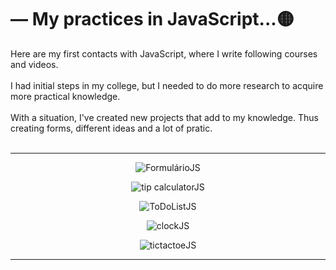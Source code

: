 # — My practices in JavaScript...🟡

Here are my first contacts with JavaScript, where I write following courses and videos.<br><br>
I had initial steps in my college, but I needed to do more research to acquire more practical knowledge.<br><br>
With a situation, I've created new projects that add to my knowledge. Thus creating forms, different ideas and a lot of pratic.
<br><br>

<hr>
<div align="center">
  
![FormulárioJS](https://user-images.githubusercontent.com/72578580/177021362-0bf0bd68-b4e1-44ee-8059-1d4b064627fc.PNG)

![tip calculatorJS](https://user-images.githubusercontent.com/72578580/177021374-736f5e2b-dd13-429e-8395-0a1e01612692.PNG)

![ToDoListJS](https://user-images.githubusercontent.com/72578580/177021379-23a96393-7e97-4e8c-ac66-84827e2b4ae7.PNG)

![clockJS](https://user-images.githubusercontent.com/72578580/177021386-19ad3415-48c0-4198-a532-134ad7144da4.PNG)

![tictactoeJS](https://user-images.githubusercontent.com/72578580/177021389-11f64d84-d679-48f7-a20c-5ae5eeebd4ed.PNG)

 
</div>

<hr>
